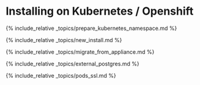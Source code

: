 ---
---

# Installing on Kubernetes / Openshift

{% include_relative _topics/prepare_kubernetes_namespace.md %}

{% include_relative _topics/new_install.md %}

{% include_relative _topics/migrate_from_appliance.md %}

{% include_relative _topics/external_postgres.md %}

{% include_relative _topics/pods_ssl.md %}
